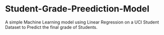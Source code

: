# Student-Grade-Preediction-Model

A simple Machine Learning model using Linear Regression on a UCI Student Dataset to Predict the final grade of Students.

